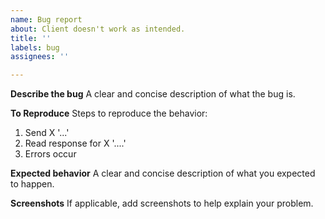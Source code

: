 ```yaml
---
name: Bug report
about: Client doesn't work as intended.
title: ''
labels: bug
assignees: ''

---
```


**Describe the bug**
A clear and concise description of what the bug is.

**To Reproduce**
Steps to reproduce the behavior:
1. Send X '...'
2. Read response for X '....'
3. Errors occur

**Expected behavior**
A clear and concise description of what you expected to happen.

**Screenshots**
If applicable, add screenshots to help explain your problem.
